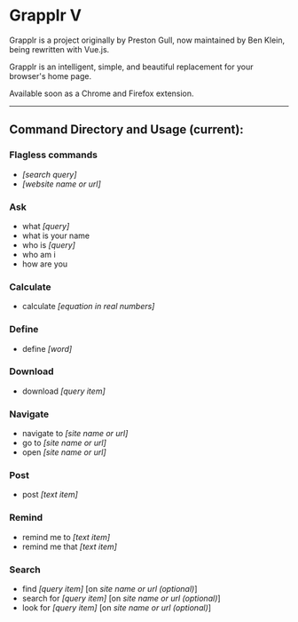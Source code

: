# Grapplr V

Grapplr is a project originally by Preston Gull, now maintained by Ben Klein, being rewritten with Vue.js.

Grapplr is an intelligent, simple, and beautiful replacement for your browser's home page.

Available soon as a Chrome and Firefox extension.

---

## Command Directory and Usage (current):
### Flagless commands
 * *[search query]*
 * *[website name or url]*

### Ask
 * what *[query]*
 * what is your name
 * who is *[query]*
 * who am i
 * how are you

### Calculate
 * calculate *[equation in real numbers]*

### Define
 * define *[word]*

### Download
 * download *[query item]*

### Navigate
 * navigate to *[site name or url]*
 * go to *[site name or url]*
 * open *[site name or url]*

### Post
 * post *[text item]*

### Remind
 * remind me to *[text item]*
 * remind me that *[text item]*

### Search
 * find *[query item]* [on *site name or url (optional)*]
 * search for *[query item]* [on *site name or url (optional)*]
 * look for *[query item]* [on *site name or url (optional)*]
